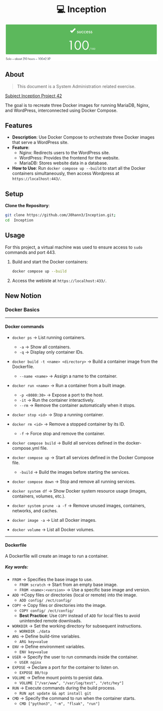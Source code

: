 <h1 align=center>💻 Inception</h1>
<p align="center">
  <img src="img/inception.png?raw=true" alt="Inception Project Image"/>
</p>

## About
>This document is a System Administration related exercise.

[Subject Inception Project 42](Inception.pdf)

The goal is to recreate three Docker images for running MariaDB, Nginx, and WordPress, interconnected using Docker Compose.

## Features
- **Description**: Use Docker Compose to orchestrate three Docker images that serve a WordPress site.
- **Feature**:
	- Nginx: Redirects users to the WordPress site.
	- WordPress: Provides the frontend for the website.
	- MariaDB: Stores website data in a database.
- **How to Use**: Run `docker compose up --build` to start all the Docker containers simultaneously, then access Wordpress at `https://localhost:443/`.

## Setup

**Clone the Repository**:
```bash
git clone https://github.com/J0hann3/Inception.git;
cd  Inception
```

## Usage

For this project, a virtual machine was used to ensure access to `sudo` commands and port 443.

1. Build and start the Docker containers:
	```bash
	docker compose up --build
	```
2. Access the webiste at `https://localhost:433/`.

## New Notion

### Docker Basics
---
#### Docker commands
- `docker ps` -> List running containers.
	- `-a` -> Show all containers.
	- `-q` -> Display only container IDs.
- `docker build -t <name> <directory>` -> Build a container image from the Dockerfile.
	- `--name <name>` -> Assign a name to the container.
- `docker run <name>` -> Run a container from a built image.
	- `-p <8080:30>` -> Expose a port to the host.
	- `-it` -> Run the container interactively.
	- `--rm` ->  Remove the container automatically when it stops.
- `docker stop <id>` -> Stop a running container.
- `docker rm <id>` -> Remove a stopped container by its ID.
	- `-f` -> Force stop and remove the container.

- `docker compose build` -> Build all services defined in the docker-compose.yml file.
- `docker compose up` -> Start all services defined in the Docker Compose file.
	- `-build` -> Build the images before starting the services.
- `docker compose down` -> Stop and remove all running services.

- `docker system df` -> Show Docker system resource usage (images, containers, volumes, etc.).
- `docker system prune -a -f` ->  Remove unused images, containers, networks, and caches.
- `docker image -a` -> List all Docker images.
- `docker volume` -> List all Docker volumes.

---
#### Dockerfile
A Dockerfile will create an image to run a container.
##### **Key words**:
- `FROM` ->  Specifies the base image to use.
	- `FROM scratch` -> Start from an empty base image.
	- `FROM <name>:<version>` -> Use a specific base image and version.
- `ADD` ->Copy files or directories (local or remote) into the image.
	- `ADD config/ /ect/config/`
- `COPY` -> Copy files or directories into the image.
	- `COPY config/ /ect/config/`
	- **Best Practice**: Use `COPY` instead of `ADD` for local files to avoid unintended remote downloads.
- `WORKDIR` -> Set the working directory for subsequent instructions.
	- `WORKDIR ./data`
- `ARG` -> Define build-time variables.
	- `ARG key=value`
- `ENV` -> Define environment variables.
	- `ENV key=value`
- `USER` -> Specify the user to run commands inside the container.
	- `USER nginx`
- `EXPOSE` ->  Declare a port for the container to listen on.
	- `EXPOSE 80/tcp`
- `VOLUME` -> Define mount points to persist data.
	- `VOLUME ["/var/www", "/var/log/test", "/etc/hey"]`
- `RUN` ->  Execute commands during the build process.
	- `RUN apt update && apt install git`
- `CMD` -> Specify the command to run when the container starts.
	- `CMD ["python3", "-m", "flsak", "run"]`
